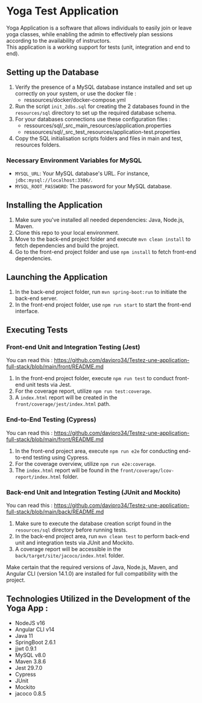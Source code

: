 # Yoga Test Application

Yoga Application is a software that allows individuals to easily join or leave yoga classes, while enabling the admin to effectively plan sessions according to the availability of instructors.  
This application is a working support for tests (unit, integration and end to end).

## Setting up the Database

1. Verify the presence of a MySQL database instance installed and set up correctly on your system, or use the docker file :
    - ressources/docker/docker-compose.yml
2. Run the script `init_2dbs.sql` for creating the 2 databases found in the `resources/sql` directory to set up the required database schema.
3. For your databases connections use these configuration files :
    - ressources/sql/_src_main_resources/application.properties
    - ressources/sql/_src_test_resources/application-test.properties
4. Copy the SQL initialisation scripts folders and files in main and test, resources folders.

### Necessary Environment Variables for MySQL

- `MYSQL_URL`: Your MySQL database's URL. For instance, `jdbc:mysql://localhost:3306/`.
- `MYSQL_ROOT_PASSWORD`: The password for your MySQL database.

## Installing the Application

1. Make sure you've installed all needed dependencies: Java, Node.js, Maven.
2. Clone this repo to your local environment.
3. Move to the back-end project folder and execute `mvn clean install` to fetch dependencies and build the project.
4. Go to the front-end project folder and use `npm install` to fetch front-end dependencies.

## Launching the Application

1. In the back-end project folder, run `mvn spring-boot:run` to initiate the back-end server.
2. In the front-end project folder, use `npm run start` to start the front-end interface.

## Executing Tests

### Front-end Unit and Integration Testing (Jest)
You can read this : https://github.com/davipro34/Testez-une-application-full-stack/blob/main/front/README.md
1. In the front-end project folder, execute `npm run test` to conduct front-end unit tests via Jest.
2. For the coverage report, utilize `npm run test:coverage`.
3. A `index.html` report will be created in the `front/coverage/jest/index.html` path.

### End-to-End Testing (Cypress)
You can read this : https://github.com/davipro34/Testez-une-application-full-stack/blob/main/front/README.md
1. In the front-end project area, execute `npm run e2e` for conducting end-to-end testing using Cypress.
2. For the coverage overview, utilize `npm run e2e:coverage`.
3. The `index.html` report will be found in the `front/coverage/lcov-report/index.html` folder.

### Back-end Unit and Integration Testing (JUnit and Mockito)
You can read this : https://github.com/davipro34/Testez-une-application-full-stack/blob/main/back/README.md
1. Make sure to execute the database creation script found in the `resources/sql` directory before running tests.
2. In the back-end project area, run `mvn clean test` to perform back-end unit and integration tests via JUnit and Mockito.
3. A coverage report will be accessible in the `back/target/site/jacoco/index.html` folder.

Make certain that the required versions of Java, Node.js, Maven, and Angular CLI (version 14.1.0) are installed for full compatibility with the project.

## Technologies Utilized in the Development of the Yoga App :
- NodeJS v16
- Angular CLI v14
- Java 11
- SpringBoot 2.6.1
- jjwt 0.9.1
- MySQL v8.0
- Maven 3.8.6
- Jest 29.7.0
- Cypress
- JUnit
- Mockito
- jacoco 0.8.5

